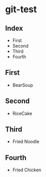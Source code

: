 # git-test

## Index
- First
- Second
- Third
- Fourth

## First
- BearSoup

## Second
- RiceCake

## Third
- Fried Noodle

## Fourth
- Fried Chicken
